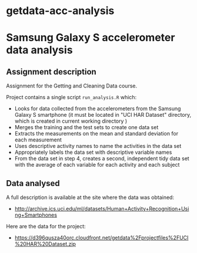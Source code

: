 # getdata-acc-analysis
Samsung Galaxy S accelerometer data analysis
==================

Assignment description
------------------

Assignment for the Getting and Cleaning Data course.

Project contains a single script `run_analysis.R` which:
* Looks for data collected from the accelerometers from the Samsung Galaxy S smartphone (it must be located in "UCI HAR Dataset" directory, which is created in current working directory )
* Merges the training and the test sets to create one data set
* Extracts the measurements on the mean and standard deviation for each measurement
* Uses descriptive activity names to name the activities in the data set
* Appropriately labels the data set with descriptive variable names
* From the data set in step 4, creates a second, independent tidy data set with the average of each variable for each activity and each subject

Data analysed
------------------

A full description is available at the site where the data was obtained:

* http://archive.ics.uci.edu/ml/datasets/Human+Activity+Recognition+Using+Smartphones

Here are the data for the project:

* https://d396qusza40orc.cloudfront.net/getdata%2Fprojectfiles%2FUCI%20HAR%20Dataset.zip
